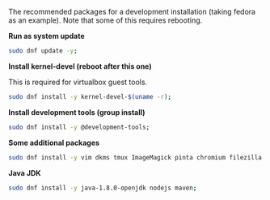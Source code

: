 The recommended packages for a development installation (taking fedora as an example). Note that some of this requires rebooting.

**Run as system update**
```bash
sudo dnf update -y;
```

**Install kernel-devel (reboot after this one)**

This is required for virtualbox guest tools.

```bash
sudo dnf install -y kernel-devel-$(uname -r);
```

**Install development tools (group install)**

```bash
sudo dnf install -y @development-tools;
```

**Some additional packages**

```bash
sudo dnf install -y vim dkms tmux ImageMagick pinta chromium filezilla firefox lftp;
```

**Java JDK**

```bash
sudo dnf install -y java-1.8.0-openjdk nodejs maven;
```
